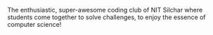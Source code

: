 The enthusiastic, super-awesome coding club of NIT Silchar where students come together to solve challenges, to enjoy the essence of computer science!
